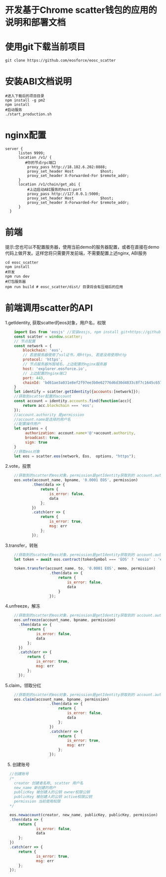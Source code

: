 # 开发基于Chrome scatter钱包的应用的说明和部署文档

# 使用git下载当前项目
    git clone https://github.com/eosforce/eosc_scatter

# 安装ABI文档说明
    #进入下载后的项目目录
    npm install -g pm2 
    npm install
    #启动服务
    ./start_production.sh


# nginx配置
    server {
          listen 9999;
          location /v1/ {
             #你的节点rpc端口
              proxy_pass http://18.182.6.202:8888;
              proxy_set_header Host            $host;
              proxy_set_header X-Forwarded-For $remote_addr;
          }
          location /v1/chain/get_abi {
              #上边启动ABI服务的host:port
              proxy_pass http://127.0.0.1:5000;
              proxy_set_header Host            $host;
              proxy_set_header X-Forwarded-For $remote_addr;
          }
      }


# 前端

提示:您也可以不配置服务器，使用当前demo的服务器配置，或者在直接在demo代码上做开发。这样您将只需要开发前端，不需要配置上述nginx, ABI服务


    cd eosc_scatter
    npm install
    #开发
    npm run dev
    #打包服务器
    npm run build # eosc_scatter/dist/ 目录将会有压缩后的应用


# 前端调用scatter的API


1.getIdentity, 获取scatter的eos对象，用户名，权限

```js
    import Eos from 'eosjs' //安装eosjs, npm install git+https://github.com/eosforce/eosjs.git#821bea5
    const scatter = window.scatter;
    // 节点配置
    const network = {
        blockchain: 'eos',
        // 若是服务器使用了ssl证书，用https, 若是没用使用http
        protocol: 'https',
        // 节点服务器外围域名，上边配置的nginx服务器
        host: 'explorer.eosforce.io',
        // 上边配置的nginx端口
        port: 443,
        chainId: 'bd61ae3a031e8ef2f97ee3b0e62776d6d30d4833c8f7c1645c657b149151004b',
    }
    let identify = scatter.getIdentity({accounts:[network]});
    //获取到scatter配置的account
    const account = identity.accounts.find(function(acc){
        return acc.blockchain === 'eos';
    });
    //account.authority 是permission
    //account.name是选择的用户名
    //配置操作用户
    let options = {
         authorization: account.name+'@'+account.authority,
         broadcast: true,
         sign: true
    }
    //获取eos对象
    let eos = scatter.eos(network, Eos,  options, "https");
``` 


2.vote，投票

```js
    //获取到的scatter的eos对象，permission是getIdentity获取到的 account.authority
    eos.vote(account_name, bpname, '0.0001 EOS', permission)
            .then(data => {
                return {
                    is_error: false,
                    data
                };
            })
            .catch(err => {
                return {
                    is_error: true,
                    msg: err
                };
            });
```

3.transfer，转账

```js
    //获取到的scatter的eos对象，permission是getIdentity获取到的 account.authority
    let token = await eos.contract(tokenSymbol === 'EOS' ? 'eosio' : 'eosio.token').then(token => { return token });
    
    token.transfer(account_name, to, '0.0001 EOS', memo, permission)
                    .then(data => {
                        return {
                            is_error: false,
                            data
                        }
                    });

```

4.unfreeze，解冻

```js
    //获取到的scatter的eos对象，permission是getIdentity获取到的 account.authority
    eos.unfreeze(account_name, bpname, permission)
      .then(data => {
          return {
              is_error: false,
              data
          };
      })
      .catch(err => {
          return {
              is_error: true,
              msg: err
          };
      });
  ```

5.claim，领取分红

```js
    //获取到的scatter的eos对象，permission是getIdentity获取到的 account.authority
    eos.claim(account_name, bpname, permission)
                    .then(data => {
                        return {
                            is_error: false,
                            data
                        };
                    })
                    .catch(err => {
                        return {
                            is_error: true,
                            msg: err
                        };
                    });
```

5. 创建账号

```js
  //创建账号
  /*
    creator 创建者名称, scatter 用户名
    new_name 新创建的用户
    publicKey 被创建人的公钥 owner权限公钥
    publicKey 被创建人的公钥 active权限公钥
    permission 当前使用权限
  */

  eos.newaccount(creator, new_name, publicKey, publicKey, permission)
  .then(data => {
      return {
              is_error: false,
              data
      };
  })
  .catch(err => {
      return {
              is_error: true,
              msg: err
      };
  });
```